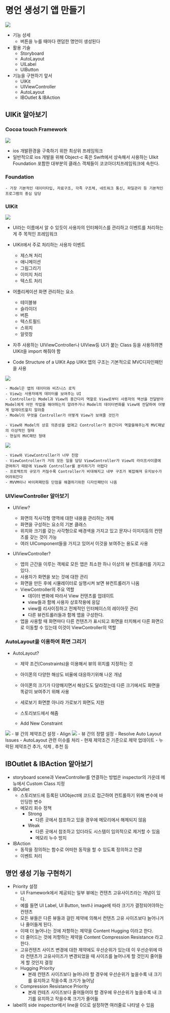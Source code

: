 # 명언 생성기 앱 만들기
<image src = "Resource/명언생성기.png" >

- 기능 상세
    - 버튼을 누를 때마다 랜덤한 명언이 생성된다
- 활용 기술
    - Storyboard
    - AutoLayout
    - UILabel
    - UIButton
- 기능을 구현하기 앞서
    - UIKit
    - UIViewController
    - AutoLayout
    - IBOutlet & IBAction

## UIKit 알아보기

### Cocoa touch Framework

<image src = "Resource/cocoatouch.png" >

- ios 개발환경을 구축하기 위한 최상위 프레임워크
- 일반적으로 ios 개발을 위해 Object-c 혹은 Swift에서 상속해서 사용하는 UIkit Foundation 포함한 대부분의 클래스 객체들이 코코아더치프레임워크에 속한다.
### Foundation
    - 가장 기본적인 데이터타입, 자료구조, 각족 구조체, 네트워크 통신, 파일관리 등 기본적인 프로그램의 중심 담당
### UIKit

<image src = "Resource/UIKit.png" >

- UI라는 이름에서 알 수 있듯이 사용자의 인터페이스를 관리하고 이벤트를 처리하는 게 주 목적인 프레임워크
- UIKit에서 주로 처리하는 사용자 이벤트
    - 제스쳐 처리
    - 애니메이션
    - 그림그리기
    - 이미지 처리
    - 텍스트 처리
    
- 어플리케이션 화면 관리하는 요소
    - 테이블뷰
    - 슬라이더
    - 버튼
    - 텍스트필드
    - 스위치
    - 알럿창

- 자주 사용하는 UIViewController나 UIView등 UI가 붙는 Class 등을 사용하려면 UIKit을 import 해줘야 함
- Code Structure of a UIKit App
     UIKit 앱의 구조는 기본적으로 MVC디자인패턴을 사용

<image src = "Resource/MVC.png" >   

    - Model은 앱의 데이터와 비즈니스 로직
    - View는 사용자에게 데이터를 보여주는 UI 
    - Controller는 Model과 View의 중간다리 역할로 View로부터 사용자의 액션을 전달받아 Model에게 어떤 작업을 해야하는지 알려주거나 Model의 데이터변화를 View에 전달하여 어떻게 업데이트할지 알려줌
    - Model이 무엇을 Controller가 어떻게 View가 보여줄 것인가

    - View와 Model의 상호 의존성을 없애고 Controller가 중간다리 역할을해주는게 MVC패넡의 이상적인 형태
    - 현실의 MVC패턴 형태

<image src = "Resource/MVC1.png" > 

    - View와 ViewController가 너무 친함
    - ViewController가 거의 모든 일을 담당 ViewController가 View의 라이프사이클에 관여하기 때문에 View와 Controller를 분리하기가 어렵다
    - 프로젝트의 규모가 커질수록 Controller가 비대해지고 내부 구조가 복잡해져 유지보수가 어려워진다
    - MVVM이나 바이퍼패턴등 단점을 해결하기위한 디자인패턴이 나옴
    
### UIViewController 알아보기
- UIView?
    - 화면의 직사각형 영역에 대한 내용을 관리하는 개체
    - 화면을 구성하는 요소의 기본 클래스
    - 위치와 크기를 갖는 사각형으로 배경색을 가지고 있고 문자나 이미지등의 컨텐츠를 갖는 것이 가능
    - 여러 UIComponent들을 가지고 있어서 이것을 보여주는 용도로 사용

- UIViewController?
    - 앱의 근간을 이루는 객체로 모든 앱은 최소한 하나 이상의 뷰 컨트롤러를 가지고 있다.
    - 사용자가 화면을 보는 것에 대한 관리
    - 화면을 만든 후에 시뮬레이터로 실행시켜 보면 뷰컨트롤러가 나옴
    - ViewController의 주요 역할
        - 데이터 변화에 따라서 View 컨텐츠를 업데이트
        - view들과 함께 사용자 상호작용에 응답
        - view를 리사이징하고 전체적인 인터페이스의 레이아웃 관리
        - 다른 뷰컨트롤러들과 함께 앱을 구성한다.
    - 앱을 사용할 때 화면마다 다른 컨텐츠가 표시되고 화면을 터치해서 다른 화면으로 이동할 수 있는데 이것이 ViewController의 역할

### AutoLayout을 이용하여 화면 그리기
- AutoLayout?
    - 제약 조건(Constraints)을 이용해서 뷰의 위치를 지정하는 것
    - 아이폰의 다양한 해상도 비율에 대응하기위해 나온 개념
    - 아이폰의 크기가 다양해지면서 해상도도 달라졌는데 다른 크기에서도 화면을 똑같이 보여주기 위해 사용
    - 세로보기 화면뿐 아니라 가로보기 화면도 지원
    - 스토리보드에서 해줌

    - Add New Constraint
<image src = "Resource/AddNewConstraint.png" > 
        - 뷰 간의 제약조건 설정 
    - Align
<image src = "Resource/Align" >
        - 뷰 간의 정렬 설정
    - Resolve Auto Layout Issues
        - AutoLayout 관련 이슈를 처리
        - 현재 제약조건 기준으로 제약 업데이트
        - 누락된 제약조건 추가, 삭제 , 추천 등

## IBOutlet & IBAction 알아보기
- storyboard scene과 ViewController를 연결하는 방법은 inspector의 가운데 메뉴에서 Custom Class 지정
- IBOutlet
    - 스토리보드에 등록된 UIObject에 코드로 접근하여 컨트롤하기 위해 변수에 바인딩한 변수
    - 메모리 회수 정책
        - Strong
            - 다른 곳에서 참조하고 있을 경우에 메모리에서 해제되지 않음
        - Weak
            - 다른 곳에서 참조하고 있더라도 시스템이 임의적으로 제거할 수 있음
            - 메모리 누수 방지
- IBAction
    - 동작을 정의하는 함수로 어떠한 동작을 할 수 있도록 정의하고 연결
    - 이벤트 처리


## 명언 생성 기능 구현하기 
- Priority 설정
    - UI Framework에서 제공되는 일부 뷰에는 컨텐츠 고유사이즈라는 개념이 있다.
    - 예를 들면 UI Label, UI Button, text나 image에 따라 크기가 결정되어야하는 컨텐츠
    - 모든 뷰들은 다른 뷰들과 걸린 제약에 의해서 컨텐츠 고유 사이즈보다 늘어나거나 줄어들게 된다.
    - 이때 더 늘어나는 것에 저항하는 제약을 Content Hugging 이라고 한다.
    - 더 줄어드는 것에 저항하는 제약을 Content Compression Resistance 라고 한다.
    - 고유컨텐츠 사이즈 변경에 대한 제약에도 우선순위가 있는데 이 우선순위에 따라 컨텐츠가 고유사이즈가 변경되었을 때 사이즈를 늘어나게 할 것인지 줄어들게 할 것인지 결정
    - Hugging Priority
        - 본래 컨텐츠 사이즈보다 늘어나야 할 경우에 우선순위가 높을수록 내 크기를 유지하고 작을수록 크기가 늘어남
    - Compression Resistance Priority
        - 본래 컨테츠 사이즈보다 줄어들어야 할 경우에 우선순위가 높을수록 내 크기를 유지하고 작을수록 크기가 줄어듦
- label의 side inspector에서 line을 0으로 설정하면 여러줄로 나타낼 수 있음 